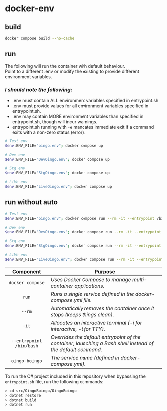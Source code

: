 # docker-env

## build
```bash
docker compose build --no-cache
```

## run
The following will run the container with default behaviour.  
Point to a different .env or modify the existing to provide different environment variables.  

### *I should note the following:*
- .env must contain ALL environment variables specified in entrypoint.sh
- .env must provide values for all environment variables specified in entrypoint.sh.
- .env may contain MORE environment variables than specified in entrypoint.sh, though will incur warnings.
- entrypoint.sh running with `-e` mandates immediate exit if a command exits with a non-zero status (error).


```bash
# Test env
$env:ENV_FILE="oingo.env"; docker compose up

# Dev env
$env:ENV_FILE="DevOingo.env"; docker compose up

# Stg env
$env:ENV_FILE="StgOingo.env"; docker compose up

# LiVe env
$env:ENV_FILE="LiveOingo.env"; docker compose up
```

## run without auto
```bash
# Test env
$env:ENV_FILE="oingo.env"; docker compose run --rm -it --entrypoint /bin/bash oingo-boingo

# Dev env
$env:ENV_FILE="DevOingo.env"; docker compose run --rm -it --entrypoint /bin/bash oingo-boingo

# Stg env
$env:ENV_FILE="StgOingo.env"; docker compose run --rm -it --entrypoint /bin/bash oingo-boingo

# LiVe env
$env:ENV_FILE="LiveOingo.env"; docker compose run --rm -it --entrypoint /bin/bash oingo-boingo
```

| Component                  | Purpose                                                                                                       |
| :------------------------: | ------------------------------------------------------------------------------------------------------------- |
| `docker compose`	         | *Uses Docker Compose to manage multi-container applications.*                                                 |
| `run`	                     | *Runs a single service defined in the docker-compose.yml file.*                                               |
| `--rm`	                 | *Automatically removes the container once it stops (keeps things clean).*                                     |
| `-it`	                     | *Allocates an interactive terminal (-i for interactive, -t for TTY).*                                         |
| `--entrypoint /bin/bash`   | *Overrides the default entrypoint of the container, launching a Bash shell instead of the default command.*   |
| `oingo-boingo`             | *The service name (defined in docker-compose.yml).*                                                           |

To run the C# project included in this repository when bypassing the `entrypoint.sh` file, run the following commands:

```bash
> cd src/OingoBoingo/OingoBoingo  
> dotnet restore  
> dotnet build  
> dotnet run  
```